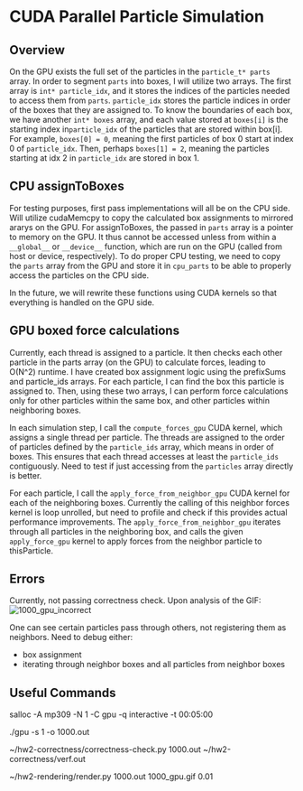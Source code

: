 # CUDA Parallel Particle Simulation

## Overview

On the GPU exists the full set of the particles in the `particle_t* parts` array. In order to segment `parts` into boxes, I will utilize two arrays. The first array is  `int* particle_idx`, and it stores the indices of the particles needed to access them from `parts`. `particle_idx` stores the particle indices in order of the boxes that they are assigned to. To know the boundaries of each box, we have another `int* boxes` array, and each value stored at `boxes[i]` is the starting index in`particle_idx` of the particles that are stored within box[i]. For example, `boxes[0] = 0`, meaning the first particles of box 0 start at index 0 of `particle_idx`. Then, perhaps `boxes[1] = 2`, meaning the particles starting at idx 2 in `particle_idx` are stored in box 1.

## CPU assignToBoxes

For testing purposes, first pass implementations will all be on the CPU side. Will utilize cudaMemcpy to copy the calculated box assignments to mirrored ararys on the GPU. For assignToBoxes, the passed in `parts` array is a pointer to memory on the GPU. It thus cannot be accessed unless from within a `__global__` or `__device__` function, which are run on the GPU (called from host or device, respectively). To do proper CPU testing, we need to copy the `parts` array from the GPU and store it in `cpu_parts` to be able to properly access the particles on the CPU side.  

In the future, we will rewrite these functions using CUDA kernels so that everything is handled on the GPU side.

## GPU boxed force calculations

Currently, each thread is assigned to a particle. It then checks each other particle in the parts array (on the GPU) to calculate forces, leading to O(N^2) runtime. I have created box assignment logic using the prefixSums and particle_ids arrays. For each particle, I can find the box this particle is assigned to. Then, using these two arrays, I can perform force calculations only for other particles within the same box, and other particles within neighboring boxes.

In each simulation step, I call the `compute_forces_gpu` CUDA kernel, which assigns a single thread per particle. The threads are assigned to the order of particles defined by the `particle_ids` array, which means in order of boxes. This ensures that each thread accesses at least the `particle_ids` contiguously. Need to test if just accessing from the `particles` array directly is better. 

For each particle, I call the `apply_force_from_neighbor_gpu` CUDA kernel for each of the neighboring boxes. Currently the calling of this neighbor forces kernel is loop unrolled, but need to profile and check if this provides actual performance improvements. The `apply_force_from_neighbor_gpu` iterates through all particles in the neighboring box, and calls the given `apply_force_gpu` kernel to apply forces from the neighbor particle to thisParticle.

## Errors

Currently, not passing correctness check. Upon analysis of the GIF: ![1000_gpu_incorrect](outputs/1000_gpu.gif)

One can see certain particles pass through others, not registering them as neighbors. Need to debug either:

- box assignment
- iterating through neighbor boxes and all particles from neighbor boxes

## Useful Commands

salloc -A mp309 -N 1 -C gpu -q interactive -t 00:05:00

./gpu -s 1 -o 1000.out

~/hw2-correctness/correctness-check.py 1000.out ~/hw2-correctness/verf.out

~/hw2-rendering/render.py 1000.out 1000_gpu.gif 0.01
